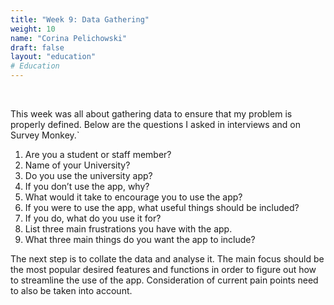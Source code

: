 ```yaml
---
title: "Week 9: Data Gathering"
weight: 10
name: "Corina Pelichowski"
draft: false
layout: "education"
# Education
---
```

<div class="container">
    <br>
    <p>This week was all about gathering data to ensure that my problem is properly defined. Below are the questions I asked in interviews and on Survey Monkey.`</p>
    <ol>
        <li>Are you a student or staff member?</li>
        <li>Name of your University?</li>
        <li>Do you use the university app?</li>
        <li>If you don’t use the app, why?</li>
        <li>What would it take to encourage you to use the app?</li>
        <li>If you were to use the app, what useful things should be included?</li>
        <li>If you do, what do you use it for?</li>
        <li>List three main frustrations you have with the app.</li>
        <li>What three main things do you want the app to include?</li>
    </ol>
    <p>
        The next step is to collate the data and analyse it. The main focus should be the most popular desired features and functions in order to figure out how to streamline the use of the app. Consideration of current pain points need to also be taken into account.
    </p>
</div>